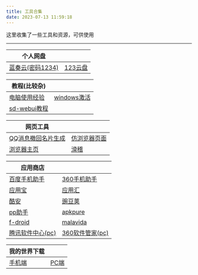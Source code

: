 ```yaml
---
title: 工具合集
date: 2023-07-13 11:59:18
---
```

这里收集了一些工具和资源，可供使用

****
|个人网盘||
|---|---
|[蓝奏云(密码1234)](https://wwx.lanzoui.com/b01nl284f)|[123云盘](https://www.123pan.com/s/wO1SVv-rxW5v)


|教程(比较杂)||
|---|---
|[电脑使用经验]()|[windows激活]()
|[sd-webui教程]()

|网页工具||
|---|---|
|[QQ消息撤回名片生成](https://licyk.github.io/t/q)|[仿浏览器页面](https://licyk.github.io/t/b)
|[浏览器主页](https://xiaobaizzz.gitee.io/liulanqizhuye/viaBrowser/)|[滑稽](https://licyk.github.io/t/h)|


|应用商店||
|---|---
|[百度手机助手](https://mobile.baidu.com/)|[360手机助手](http://m.app.haosou.com/)
|[应用宝](https://cftweb.3g.qq.com/qqappstore/index)|[应用汇](http://m.appchina.com/)
|[酷安](https://www.coolapk.com/apk/)|[豌豆荚](https://m.wandoujia.com/)
|[pp助手](https://wap.pp.cn/)|[apkpure](http://m.apkpure.com/cn)
|[f-droid](https://f-droid.org/)|[malavida](https://www.malavida.com/en/android/)
|[腾讯软件中心(pc)](https://pc.qq.com/)|[360软件管家(pc)](https://soft.360.cn/)


|我的世界下载||
|---|---
|[手机端](https://zihao-il.github.io/)|[PC端](https://www.mcappx.com/)


